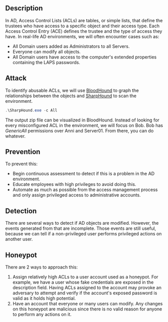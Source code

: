 ## Description

In AD, Access Control Lists (ACLs) are tables, or simple lists, that define the trustees who have access to a specific object and their access type.
Each Access Control Entry (ACE) defines the trustee and the type of access they have.
In real-life AD environments, we will often encounter cases such as:
- All Domain users added as Administrators to all Servers.
- Everyone can modify all objects.
- All Domain users have access to the computer's extended properties containing the LAPS passwords.

## Attack

To identify abusable ACLs, we will use [BloodHound](https://github.com/BloodHoundAD/BloodHound) to graph the relationships between the objects and [SharpHound](https://github.com/BloodHoundAD/SharpHound) to scan the environment.
```powershell
.\SharpHound.exe -c All
```

The output zip file can be visualized in BloodHound. Instead of looking for every misconfigured ACL in the environment, we will focus on Bob. Bob has _GenericAll_ permissions over Anni and Server01.
From there, you can do whatever.

## Prevention

To prevent this:
- Begin continuous assessment to detect if this is a problem in the AD environment.
- Educate employees with high privileges to avoid doing this.
- Automate as much as possible from the access management process and only assign privileged access to administrative accounts.

## Detection

There are several ways to detect if AD objects are modified. However, the events generated from that are incomplete.
Those events are still useful, because we can tell if a non-privileged user performs privileged actions on another user. 

## Honeypot

There are 2 ways to approach this:
1. Assign relatively high ACLs to a user account used as a honeypot. For example, we have a user whose fake credentials are exposed in the description field. Having ACLs assigned to the account may provoke an adversary to attempt and verify if the account's exposed password is valid as it holds high potential.
2. Have an account that everyone or many users can modify. Any changes on this honeypot are malicious since there is no valid reason for anyone to perform any actions on it.

